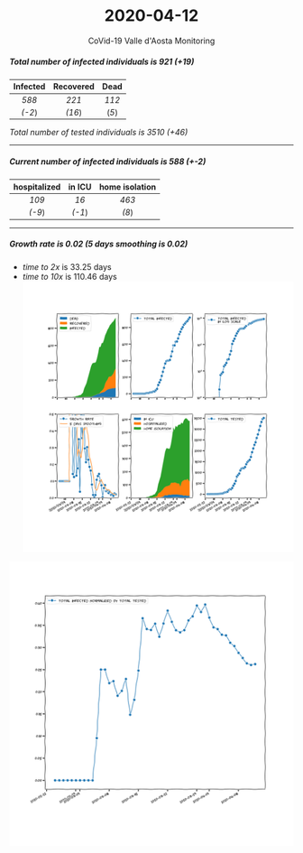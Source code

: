 <div align='center'>

# 2020-04-12
CoVid-19 Valle d'Aosta Monitoring
</div>

##### Total number of infected individuals is 921 (+19)
Infected | Recovered | Dead
:---: | :---: | :---:
*588* | *221* | *112*
*(-2*) | *(16*) | (*5*)

*Total number of tested individuals is 3510 (+46)*
***
##### Current number of infected individuals is 588 (+-2)
hospitalized | in ICU | home isolation
:---: | :---: | :---:
*109* |*16* |*463*
*(-9*) |*(-1*) |*(8*)
***
##### Growth rate is 0.02 (5 days smoothing is 0.02)
- *time to 2x* is 33.25 days
- *time to 10x* is 110.46 days
![stats][stats]

![infected_normalized][infected_normalized]

[stats]: stats_Valled'Aosta.png
[infected_normalized]: infected_normalized_Valled'Aosta.png
